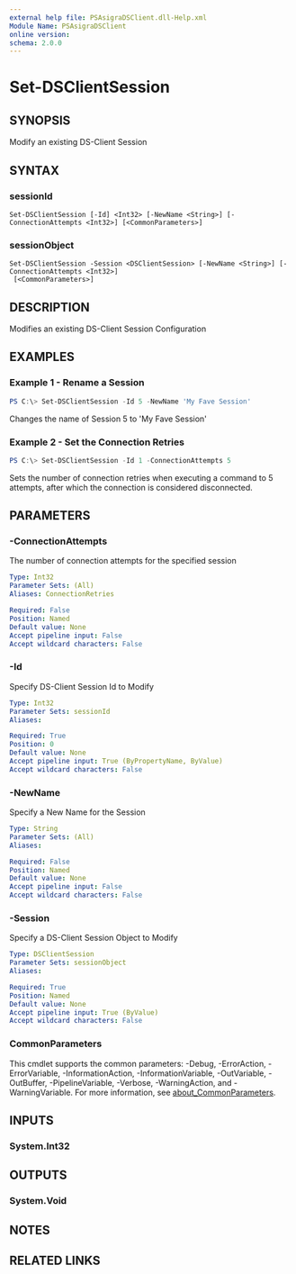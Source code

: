 ```yaml
---
external help file: PSAsigraDSClient.dll-Help.xml
Module Name: PSAsigraDSClient
online version:
schema: 2.0.0
---
```


# Set-DSClientSession

## SYNOPSIS
Modify an existing DS-Client Session

## SYNTAX

### sessionId
```
Set-DSClientSession [-Id] <Int32> [-NewName <String>] [-ConnectionAttempts <Int32>] [<CommonParameters>]
```

### sessionObject
```
Set-DSClientSession -Session <DSClientSession> [-NewName <String>] [-ConnectionAttempts <Int32>]
 [<CommonParameters>]
```

## DESCRIPTION
Modifies an existing DS-Client Session Configuration

## EXAMPLES

### Example 1 - Rename a Session
```powershell
PS C:\> Set-DSClientSession -Id 5 -NewName 'My Fave Session'
```

Changes the name of Session 5 to 'My Fave Session'

### Example 2 - Set the Connection Retries
```powershell
PS C:\> Set-DSClientSession -Id 1 -ConnectionAttempts 5
```

Sets the number of connection retries when executing a command to 5 attempts, after which the connection is considered disconnected.

## PARAMETERS

### -ConnectionAttempts
The number of connection attempts for the specified session

```yaml
Type: Int32
Parameter Sets: (All)
Aliases: ConnectionRetries

Required: False
Position: Named
Default value: None
Accept pipeline input: False
Accept wildcard characters: False
```

### -Id
Specify DS-Client Session Id to Modify

```yaml
Type: Int32
Parameter Sets: sessionId
Aliases:

Required: True
Position: 0
Default value: None
Accept pipeline input: True (ByPropertyName, ByValue)
Accept wildcard characters: False
```

### -NewName
Specify a New Name for the Session

```yaml
Type: String
Parameter Sets: (All)
Aliases:

Required: False
Position: Named
Default value: None
Accept pipeline input: False
Accept wildcard characters: False
```

### -Session
Specify a DS-Client Session Object to Modify

```yaml
Type: DSClientSession
Parameter Sets: sessionObject
Aliases:

Required: True
Position: Named
Default value: None
Accept pipeline input: True (ByValue)
Accept wildcard characters: False
```

### CommonParameters
This cmdlet supports the common parameters: -Debug, -ErrorAction, -ErrorVariable, -InformationAction, -InformationVariable, -OutVariable, -OutBuffer, -PipelineVariable, -Verbose, -WarningAction, and -WarningVariable. For more information, see [about_CommonParameters](http://go.microsoft.com/fwlink/?LinkID=113216).

## INPUTS

### System.Int32

## OUTPUTS

### System.Void

## NOTES

## RELATED LINKS
